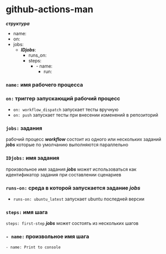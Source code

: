 # github-actions-man  
***структура***
- name:
- on:
- jobs:
  - ***IDjobs***:
    - runs_on:
    - steps:
      - \- name:
        - run:

### `name:` имя рабочего процесса ###
### `on:`  триггер запускающий рабочий процесс ###
* `on: workflow_dispatch` запускает тесты вручную
* `on: push` запускает тесты при внесении изменений в репозиторий 
### `jobs:` задания ###
рабочий процесс ***workflow*** состоит из одного или нескольких заданий ***jobs*** которые по умолчанию выполняются параллельно <br>
### `IDjobs:` имя задания ###
произвольное имя задания ***jobs*** может использоваться как идентификатор задания при составлении сценариев
### `runs-on:` среда в которой запускается задание ***jobs*** ###
- `runs-on: ubuntu_latest` запускает ubuntu последней версии
### `steps:` имя шага ###
`steps: first-step`
***jobs*** может состоять из нескольких шагов
### `- name:` произвольное имя шага ###
`- name: Print to console`


